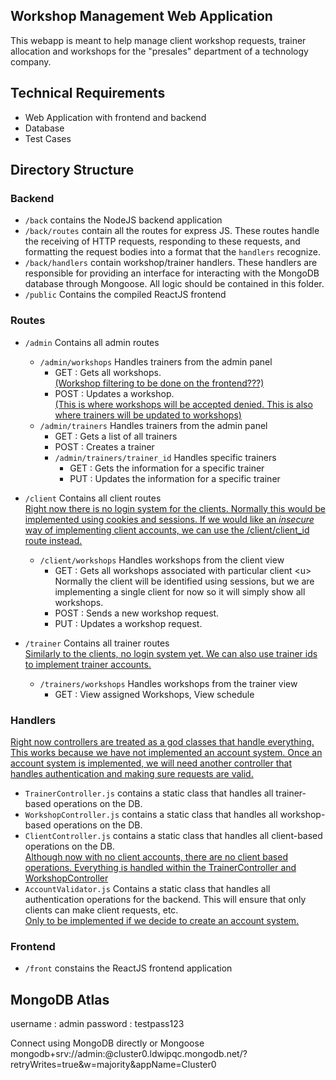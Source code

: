 ## Workshop Management Web Application
This webapp is meant to help manage client workshop requests, trainer allocation and workshops for the "presales" department of a technology company.

## Technical Requirements
- Web Application with frontend and backend
- Database
- Test Cases

## Directory Structure
### Backend
- `/back` contains the NodeJS backend application
- `/back/routes` contain all the routes for express JS. These routes handle the receiving of HTTP requests, responding to these requests, and formatting the request bodies into a format that the `handlers` recognize.
- `/back/handlers` contain workshop/trainer handlers. These handlers are responsible for providing an interface for interacting with the MongoDB database through Mongoose. All logic should be contained in this folder.
- `/public` Contains the compiled ReactJS frontend

### Routes 
- `/admin` Contains all admin routes
    - `/admin/workshops` Handles trainers from the admin panel
        - GET : Gets all workshops.\
        <u>(Workshop filtering to be done on the frontend???)</u>
        - POST : Updates a workshop.\
        <u>(This is where workshops will be accepted denied. This is also where trainers will be updated to workshops)</u>
    - `/admin/trainers` Handles trainers from the admin panel
        - GET : Gets a list of all trainers
        - POST : Creates a trainer
        - `/admin/trainers/trainer_id` Handles specific trainers
            - GET : Gets the information for a specific trainer
            - PUT : Updates the information for a specific trainer

- `/client` Contains all client routes\
    <u> Right now there is no login system for the clients. Normally this would be implemented using cookies and sessions. If we would like an <i>insecure</i> way of implementing client accounts, we can use the /client/client_id route instead. </u>
    - `/client/workshops` Handles workshops from the client view
        - GET : Gets all workshops associated with particular client \<u> Normally the client will be identified using sessions, but we are implementing a single client for now so it will simply show all workshops.</u>
        - POST : Sends a new workshop request.
        - PUT : Updates a workshop request.

- `/trainer` Contains all trainer routes\
    <u> Similarly to the clients, no login system yet. We can also use trainer ids to implement trainer accounts.</u>
    - `/trainers/workshops` Handles workshops from the trainer view
        - GET : View assigned Workshops, View schedule

### Handlers
<u>Right now controllers are treated as a god classes that handle everything. This works because we have not implemented an account system. Once an account system is implemented, we will need another controller that handles authentication and making sure requests are valid.</u>
- `TrainerController.js` contains a static class that handles all trainer-based operations on the DB.
- `WorkshopController.js` contains a static class that handles all workshop-based operations on the DB.
- `ClientController.js` contains a static class that handles all client-based operations on the DB.\
<u>Although now with no client accounts, there are no client based operations. Everything is handled within the TrainerController and WorkshopController</u>
- `AccountValidator.js` Contains a static class that handles all authentication operations for the backend. This will ensure that only clients can make client requests, etc.\
<u>Only to be implemented if we decide to create an account system.</u>

### Frontend
- `/front` constains the ReactJS frontend application

## MongoDB Atlas
username : admin
password : testpass123

Connect using MongoDB directly or Mongoose
mongodb+srv://admin:<password>@cluster0.ldwipqc.mongodb.net/?retryWrites=true&w=majority&appName=Cluster0

